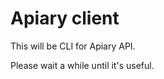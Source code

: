 Apiary client
===============

This will be CLI for Apiary API.

Please wait a while until it's useful.

